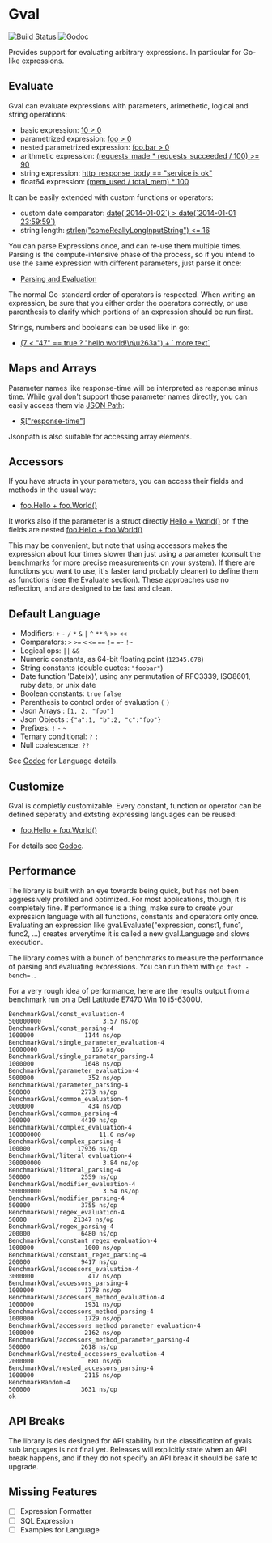 Gval
====

[![Build Status](https://travis-ci.org/PaesslerAG/gval.svg?branch=master)](https://travis-ci.org/PaesslerAG/gval)
[![Godoc](https://godoc.org/github.com/PaesslerAG/gval?status.png)](https://godoc.org/github.com/PaesslerAG/gval)


Provides support for evaluating arbitrary expressions. In particular for Go-like expressions.

Evaluate
--

Gval can evaluate expressions with parameters, arimethetic, logical and string operations:

- basic expression: [10 > 0](https://godoc.org/github.com/PaesslerAG/gval/#example_Evaluate_basic)
- parametrized expression: [foo > 0](https://godoc.org/github.com/PaesslerAG/gval/#example_Evaluate_parameter)
- nested parametrized expression: [foo.bar > 0](https://godoc.org/github.com/PaesslerAG/gval/#example_Evaluate_nestedParameter)
- arithmetic expression: [(requests_made * requests_succeeded / 100) >= 90](https://godoc.org/github.com/PaesslerAG/gval/#example_Evaluate_arithmetic)
- string expression: [http_response_body == "service is ok"](https://godoc.org/github.com/PaesslerAG/gval/#example_Evaluate_string)
- float64 expression: [(mem_used / total_mem) * 100](https://godoc.org/github.com/PaesslerAG/gval/#example_Evaluate_float64)

It can be easily extended with custom functions or operators:

- custom date comparator: [date(\`2014-01-02\`) > date(\`2014-01-01 23:59:59\`)](https://godoc.org/github.com/PaesslerAG/gval/#example_Evaluate_dateComparison)
- string length: [strlen("someReallyLongInputString") <= 16](https://godoc.org/github.com/PaesslerAG/gval/#example_Evaluate_basic)


You can parse Expressions once, and can re-use them multiple times. Parsing is the compute-intensive phase of the process, so if you intend to use the same expression with different parameters, just parse it once:

- [Parsing and Evaluation](https://godoc.org/github.com/PaesslerAG/gval/#example_Evaluable)

The normal Go-standard order of operators is respected. When writing an expression, be sure that you either order the operators correctly, or use parenthesis to clarify which portions of an expression should be run first.

Strings, numbers and booleans can be used like in go:

- [(7 < "47" == true ? "hello world!\n\u263a") + \` more text\`](https://godoc.org/github.com/PaesslerAG/gval/#example_Evaluable)

Maps and Arrays 
--

Parameter names like response-time will be interpreted as response minus time. While gval don't support those parameter names directly, you can easily access them via [JSON Path](https://github.com/PaesslerAG/jsonpath):

- [$["response-time"]](https://godoc.org/github.com/PaesslerAG/gval/#example_Evaluate_jsonpath)

Jsonpath is also suitable for accessing array elements.

Accessors
--

If you have structs in your parameters, you can access their fields and methods in the usual way:

- [foo.Hello + foo.World()](https://godoc.org/github.com/PaesslerAG/gval/#example_Evaluate_flatAccessor)

It works also if the parameter is a struct directly
[Hello + World()](https://godoc.org/github.com/PaesslerAG/gval/#accessor)
or if the fields are nested
[foo.Hello + foo.World()](https://godoc.org/github.com/PaesslerAG/gval/#example_Evaluate_nestedAccessor)


This may be convenient, but note that using accessors makes the expression about four times slower than just using a parameter (consult the benchmarks for more precise measurements on your system). If there are functions you want to use, it's faster (and probably cleaner) to define them as functions (see the Evaluate section). These approaches use no reflection, and are designed to be fast and clean.

Default Language
--

* Modifiers: `+` `-` `/` `*` `&` `|` `^` `**` `%` `>>` `<<`
* Comparators: `>` `>=` `<` `<=` `==` `!=` `=~` `!~`
* Logical ops: `||` `&&`
* Numeric constants, as 64-bit floating point (`12345.678`)
* String constants (double quotes: `"foobar"`)
* Date function 'Date(x)', using any permutation of RFC3339, ISO8601, ruby date, or unix date
* Boolean constants: `true` `false`
* Parenthesis to control order of evaluation `(` `)`
* Json Arrays : `[1, 2, "foo"]`
* Json Objects : `{"a":1, "b":2, "c":"foo"}`
* Prefixes: `!` `-` `~`
* Ternary conditional: `?` `:`
* Null coalescence: `??`

See [Godoc](https://godoc.org/github.com/PaesslerAG/gval/#Gval) for Language details.

Customize
--
Gval is completly customizable. Every constant, function or operator can be defined seperatly and extsting expressing languages can be reused:

- [foo.Hello + foo.World()](https://godoc.org/github.com/PaesslerAG/gval/#example_Language)

For details see [Godoc](https://godoc.org/github.com/PaesslerAG/gval).

Performance
--
The library is built with an eye towards being quick, but has not been aggressively profiled and optimized. For most applications, though, it is completely fine. 
If performance is a thing, make sure to create your expression language with all functions, constants and operators only once. Evaluating an expression like gval.Evaluate("expression, const1, func1, func2, ...) creates erverytime it is called a new gval.Language and slows execution.  

The library comes with a bunch of benchmarks to measure the performance of parsing and evaluating expressions. You can run them with `go test -bench=.`. 

For a very rough idea of performance, here are the results output from a benchmark run on a Dell Latitude E7470 Win 10 i5-6300U.

```
BenchmarkGval/const_evaluation-4                               500000000                 3.57 ns/op
BenchmarkGval/const_parsing-4                                    1000000              1144 ns/op
BenchmarkGval/single_parameter_evaluation-4                     10000000               165 ns/op
BenchmarkGval/single_parameter_parsing-4                         1000000              1648 ns/op
BenchmarkGval/parameter_evaluation-4                             5000000               352 ns/op
BenchmarkGval/parameter_parsing-4                                 500000              2773 ns/op
BenchmarkGval/common_evaluation-4                                3000000               434 ns/op
BenchmarkGval/common_parsing-4                                    300000              4419 ns/op
BenchmarkGval/complex_evaluation-4                             100000000                11.6 ns/op
BenchmarkGval/complex_parsing-4                                   100000             17936 ns/op
BenchmarkGval/literal_evaluation-4                             300000000                 3.84 ns/op
BenchmarkGval/literal_parsing-4                                   500000              2559 ns/op
BenchmarkGval/modifier_evaluation-4                            500000000                 3.54 ns/op
BenchmarkGval/modifier_parsing-4                                  500000              3755 ns/op
BenchmarkGval/regex_evaluation-4                                   50000             21347 ns/op
BenchmarkGval/regex_parsing-4                                     200000              6480 ns/op
BenchmarkGval/constant_regex_evaluation-4                        1000000              1000 ns/op
BenchmarkGval/constant_regex_parsing-4                            200000              9417 ns/op
BenchmarkGval/accessors_evaluation-4                             3000000               417 ns/op
BenchmarkGval/accessors_parsing-4                                1000000              1778 ns/op
BenchmarkGval/accessors_method_evaluation-4                      1000000              1931 ns/op
BenchmarkGval/accessors_method_parsing-4                         1000000              1729 ns/op
BenchmarkGval/accessors_method_parameter_evaluation-4            1000000              2162 ns/op
BenchmarkGval/accessors_method_parameter_parsing-4                500000              2618 ns/op
BenchmarkGval/nested_accessors_evaluation-4                      2000000               681 ns/op
BenchmarkGval/nested_accessors_parsing-4                         1000000              2115 ns/op
BenchmarkRandom-4                                                 500000              3631 ns/op
ok
```

API Breaks
--

The library is des designed for API stability but the classification of gvals sub languages is not final yet. Releases will explicitly state when an API break happens, and if they do not specify an API break it should be safe to upgrade.

Missing Features
--

- [ ] Expression Formatter
- [ ] SQL Expression
- [ ] Examples for Language